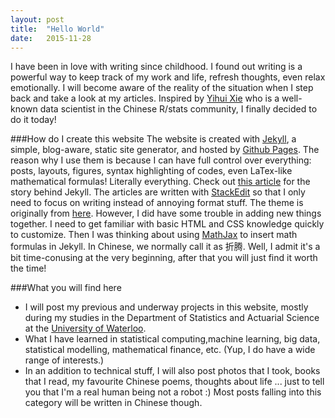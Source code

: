 ```yaml
---
layout: post
title:  "Hello World"
date:   2015-11-28
---
```

<span class="dropcap">I</span> have been in love with writing since childhood. I found out writing is a powerful way to keep track of my work and life, refresh thoughts, even relax emotionally. I will become aware of the reality of the situation when I step back and take a look at my articles. Inspired by <a href = "http://yihui.name/en">Yihui Xie</a> who is a well-known data scientist in the Chinese R/stats community, I finally decided to do it today!

###How do I create this website
The website is created with <a href="http://jekyllrb.com">Jekyll</a>, a simple, blog-aware, static site generator, and hosted by <a href="https://pages.github.com">Github Pages</a>. The reason why I use them is because I can have full control over everything: posts, layouts, figures, syntax highlighting of codes, even LaTex-like mathematical formulas! Literally everything. Check out <a href="http://tom.preston-werner.com/2008/11/17/blogging-like-a-hacker.html">this article</a> for the story behind Jekyll. The articles are written with <a href="https://stackedit.io/">StackEdit</a> so that I only need to focus on writing instead of annoying format stuff. The theme is originally from [here](http://brianmaierjr.com/long-haul/).
However, I did have some trouble in adding new things together. I need to get familiar with basic HTML and CSS knowledge quickly to customize. Then I was thinking about using [MathJax](https://www.mathjax.org/) to insert math formulas in Jekyll. In Chinese, we normally call it as 折腾. Well, I admit it's a bit time-conusing at the very beginning, after that you will just find it worth the time! 

###What you will find here
- I will post my previous and underway projects in this website, mostly during my studies in the Department of Statistics and Actuarial Science at the <a href = "https://uwaterloo.ca/statistics-and-actuarial-science/">
University of Waterloo</a>.
- What I have learned in statistical computing,machine learning, big data, statistical modelling, mathematical finance, etc.  (Yup, I do have a wide range of interests.)
- In an addition to technical stuff, I will also post photos that I took, books that I read, my favourite Chinese poems, thoughts about life ... just to tell you that I'm a real human being not a robot :) Most posts falling into this category will be written in Chinese though.


